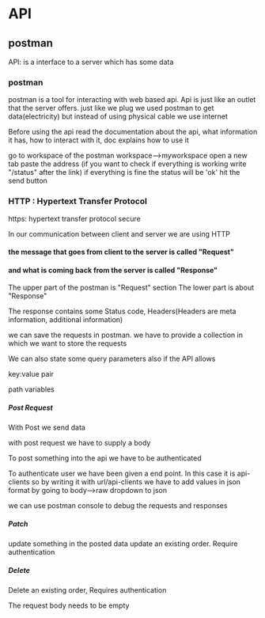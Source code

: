 # API

## postman

API: is a interface to a server which has some data

### postman

postman is a tool for interacting with web based api. Api is just like an outlet that the server offers. just like we plug we used postman to get data(electricity) but instead of using physical cable we use internet

Before using the api read the documentation about the api, what information it has, how to interact with it, doc explains how to use it

go to workspace of the postman
workspace-->myworkspace
open a new tab
paste the address (if you want to check if everything is working write "/status" after the link) if everything is fine the status will be 'ok'
hit the send button

### HTTP : Hypertext Transfer Protocol

https: hypertext transfer protocol secure

In our communication between client and server we are using HTTP

#### the message that goes from client to the server is called "Request"

#### and what is coming back from the server is called "Response"

The upper part of the postman is "Request" section
The lower part is about "Response"

The response contains some Status code, Headers(Headers are meta information, additional information)

we can save the requests in postman.
we have to provide a collection in which we want to store the requests

We can also state some query parameters also if the API allows

key:value pair

path variables

##### Post Request

With Post we send data

with post request we have to supply a body

To post something into the api we have to be authenticated

To authenticate user we have been given a end point. In this case it is api-clients
so by writing it with url/api-clients
we have to add values in json format by going to body-->raw dropdown to json

we can use postman console to debug the requests and responses

##### Patch

update something in the posted data
update an existing order. Require authentication

##### Delete

Delete an existing order, Requires authentication

The request body needs to be empty
